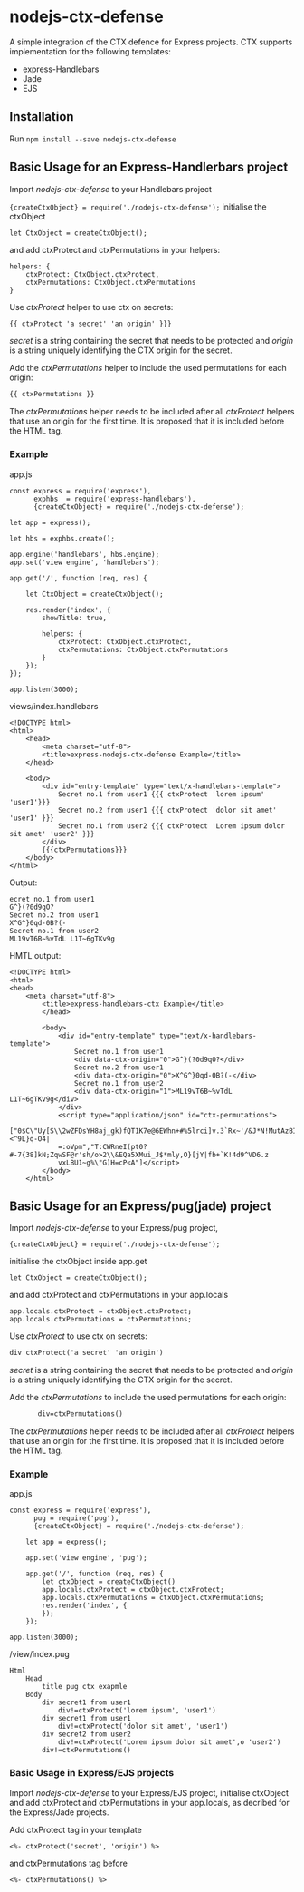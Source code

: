 # nodejs-ctx-defense

A simple integration of the CTX defence for Express projects.
CTX supports implementation for the following templates:
* express-Handlebars
* Jade
* EJS

## Installation

Run ``` npm install --save nodejs-ctx-defense ```

## Basic Usage for an Express-Handlerbars project

Import *nodejs-ctx-defense* to your Handlebars project

```{createCtxObject} = require('./nodejs-ctx-defense');```
initialise the ctxObject

```
let CtxObject = createCtxObject();
```
and add ctxProtect and ctxPermutations in your helpers:

```
helpers: {
    ctxProtect: CtxObject.ctxProtect,
    ctxPermutations: CtxObject.ctxPermutations
}
```

Use *ctxProtect* helper to use ctx on secrets:

```html
{{ ctxProtect 'a secret' 'an origin' }}}
```

*secret* is a string containing the secret that needs to be protected and
*origin* is a string uniquely identifying the CTX origin for the secret.


Add the *ctxPermutations* helper to include the used permutations for each 
origin:
 ```html
 {{ ctxPermutations }}
```

The *ctxPermutations* helper needs to be included after all *ctxProtect*
helpers that use an origin for the first time. It is proposed that it is
included before the *</body>* HTML tag.


### Example

app.js
```
const express = require('express'),                                                                                                         
      exphbs  = require('express-handlebars'),
      {createCtxObject} = require('./nodejs-ctx-defense');

let app = express();

let hbs = exphbs.create();

app.engine('handlebars', hbs.engine);
app.set('view engine', 'handlebars');

app.get('/', function (req, res) {

    let CtxObject = createCtxObject();

    res.render('index', {
        showTitle: true,

        helpers: {
            ctxProtect: CtxObject.ctxProtect,
            ctxPermutations: CtxObject.ctxPermutations
        }
    });
});

app.listen(3000);

```

views/index.handlebars

```
<!DOCTYPE html>                                                                                                                                       
<html>
    <head>
        <meta charset="utf-8">
        <title>express-nodejs-ctx-defense Example</title>
    </head>

    <body>
        <div id="entry-template" type="text/x-handlebars-template">
            Secret no.1 from user1 {{{ ctxProtect 'lorem ipsum' 'user1'}}}
            Secret no.2 from user1 {{{ ctxProtect 'dolor sit amet' 'user1' }}}
            Secret no.1 from user2 {{{ ctxProtect 'Lorem ipsum dolor sit amet' 'user2' }}}
        </div>
        {{{ctxPermutations}}}
    </body>
</html>

```

Output:

```
ecret no.1 from user1
G^}(?0d9qO?
Secret no.2 from user1
X^G^}0qd-0B?(-
Secret no.1 from user2
ML19vT6B~%vTdL L1T~6gTKv9g
```
HMTL output:

```
<!DOCTYPE html>
<html>
<head>
    <meta charset="utf-8">
        <title>express-handlebars-ctx Example</title>
        </head>

        <body>
            <div id="entry-template" type="text/x-handlebars-template">
                Secret no.1 from user1
                <div data-ctx-origin="0">G^}(?0d9qO?</div>
                Secret no.2 from user1
                <div data-ctx-origin="0">X^G^}0qd-0B?(-</div>
                Secret no.1 from user2
                <div data-ctx-origin="1">ML19vT6B~%vTdL L1T~6gTKv9g</div>
            </div>
            <script type="application/json" id="ctx-permutations">
            ["0$C\"Uy[S\\2wZFDsYH8aj_gk)fQT1K7e@6EWhn+#%5lrci]v.3`Rx~'/&J*N!MutAzBI{X(>b;dP,G?<^9L}q-O4|
            =:oVpm","T:CWRneI(pt0?#-7{38]kN;ZqwSF@r'sh/o>2\\&EQa5XMui_J$*mly,O}[jY|fb+`K!4d9^VD6.z
            vxLBU1~g%\"G)H=cP<A"]</script>
        </body>
    </html>
```

## Basic Usage for an Express/pug(jade) project

Import *nodejs-ctx-defense* to your Express/pug project,

``` {createCtxObject} = require('./nodejs-ctx-defense'); ```

initialise the ctxObject inside app.get

```
let CtxObject = createCtxObject();
```
and add ctxProtect and ctxPermutations in your app.locals

```
app.locals.ctxProtect = ctxObject.ctxProtect;
app.locals.ctxPermutations = ctxPermutations;
```

Use *ctxProtect* to use ctx on secrets:

```html
div ctxProtect('a secret' 'an origin')
```

*secret* is a string containing the secret that needs to be protected and
*origin* is a string uniquely identifying the CTX origin for the secret.


Add the *ctxPermutations* to include the used permutations for each
origin:
 ```html
        div=ctxPermutations()
 ```

The *ctxPermutations* helper needs to be included after all *ctxProtect*
helpers that use an origin for the first time. It is proposed that it is
included before the *</body>* HTML tag.

### Example

app.js

```
const express = require('express'),
      pug = require('pug'),
      {createCtxObject} = require('./nodejs-ctx-defense');

    let app = express();

    app.set('view engine', 'pug');

    app.get('/', function (req, res) {
        let ctxObject = createCtxObject()
        app.locals.ctxProtect = ctxObject.ctxProtect;
        app.locals.ctxPermutations = ctxObject.ctxPermutations;
        res.render('index', {
        });
    });

app.listen(3000);
```


/view/index.pug

```
Html
    Head
        title pug ctx exapmle
    Body
        div secret1 from user1
            div!=ctxProtect('lorem ipsum', 'user1')
        div secret1 from user1
            div!=ctxProtect('dolor sit amet', 'user1')
        div secret2 from user2
            div!=ctxProtect('Lorem ipsum dolor sit amet',o 'user2')
        div!=ctxPermutations()
```

### Basic Usage in Express/EJS projects

Import *nodejs-ctx-defense* to your Express/EJS project, initialise ctxObject and
add ctxProtect and ctxPermutations in your app.locals,
as decribed for the Express/Jade projects.

Add ctxProtect tag in your template

```
<%- ctxProtect('secret', 'origin') %>
```

and ctxPermutations tag before </body>

```
<%- ctxPermutations() %>
```
